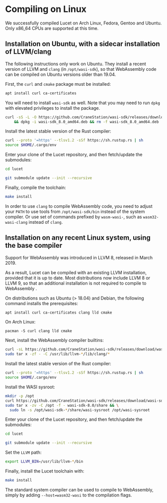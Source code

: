 # Compiling on Linux

We successfully compiled Lucet on Arch Linux, Fedora, Gentoo and Ubuntu. Only x86_64 CPUs are
supported at this time.

## Installation on Ubuntu, with a sidecar installation of LLVM/clang

The following instructions only work on Ubuntu. They install a recent version of LLVM and `clang`
(in `/opt/wasi-sdk`), so that WebAssembly code can be compiled on Ubuntu versions older than 19.04.

First, the `curl` and `cmake` package must be installed:

```sh
apt install curl ca-certificates
```

You will need to install `wasi-sdk` as well. Note that you may need to run `dpkg` with elevated
privileges to install the package.

```sh
curl -sS -L -O https://github.com/CraneStation/wasi-sdk/releases/download/wasi-sdk-8/wasi-sdk_8.0_amd64.deb \
    && dpkg -i wasi-sdk_8.0_amd64.deb && rm -f wasi-sdk_8.0_amd64.deb
```

Install the latest stable version of the Rust compiler:

```sh
curl --proto '=https' --tlsv1.2 -sSf https://sh.rustup.rs | sh
source $HOME/.cargo/env
```

Enter your clone of the Lucet repository, and then fetch/update the submodules:

```sh
cd lucet

git submodule update --init --recursive
```

Finally, compile the toolchain:

```sh
make install
```

In order to use `clang` to compile WebAssembly code, you need to adjust your `PATH` to use tools
from `/opt/wasi-sdk/bin` instead of the system compiler. Or use set of commands prefixed by
`wasm-wasi-`, such as `wasm32-wasi-clang` instead of `clang`.

## Installation on any recent Linux system, using the base compiler

Support for WebAssembly was introduced in LLVM 8, released in March 2019.

As a result, Lucet can be compiled with an existing LLVM installation, provided that it is up to
date. Most distributions now include LLVM 8 or LLVM 9, so that an additional installation is not
required to compile to WebAssembly .

On distributions such as Ubuntu (> 18.04) and Debian, the following command installs the
prerequisites:

```sh
apt install curl ca-certificates clang lld cmake
```

On Arch Linux:

```
pacman -S curl clang lld cmake
```

Next, install the WebAssembly compiler builtins:

```sh
curl -sL https://github.com/CraneStation/wasi-sdk/releases/download/wasi-sdk-8/libclang_rt.builtins-wasm32-wasi-8.0.tar.gz | \
sudo tar x -zf - -C /usr/lib/llvm-*/lib/clang/*
```

Install the latest stable version of the Rust compiler:

```sh
curl --proto '=https' --tlsv1.2 -sSf https://sh.rustup.rs | sh
source $HOME/.cargo/env
```

Install the WASI sysroot:

```sh
mkdir -p /opt
curl https://github.com/CraneStation/wasi-sdk/releases/download/wasi-sdk-8/wasi-sdk-8.0-linux.tar.gz | \
sudo tar x -zv -C /opt -f - wasi-sdk-8.0/share && \
  sudo ln -s /opt/wasi-sdk-*/share/wasi-sysroot /opt/wasi-sysroot
```

Enter your clone of the Lucet repository, and then fetch/update the submodules:

```sh
cd lucet

git submodule update --init --recursive
```

Set the `LLVM` path:

```sh
export LLVM_BIN=/usr/lib/llvm-*/bin
```

Finally, install the Lucet toolchain with:

```sh
make install
```

The standard system compiler can be used to compile to WebAssembly, simply by adding
`--host=wasm32-wasi` to the compilation flags.
